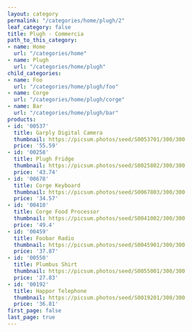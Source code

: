 ```yaml
---
layout: category
permalink: "/categories/home/plugh/2"
leaf_category: false
title: Plugh - Commercia
path_to_this_category:
- name: Home
  url: "/categories/home"
- name: Plugh
  url: "/categories/home/plugh"
child_categories:
- name: Foo
  url: "/categories/home/plugh/foo"
- name: Corge
  url: "/categories/home/plugh/corge"
- name: Bar
  url: "/categories/home/plugh/bar"
products:
- id: '00537'
  title: Garply Digital Camera
  thumbnail: https://picsum.photos/seed/S0053701/300/300
  price: '55.59'
- id: '00258'
  title: Plugh Fridge
  thumbnail: https://picsum.photos/seed/S0025802/300/300
  price: '43.74'
- id: '00678'
  title: Corge Keyboard
  thumbnail: https://picsum.photos/seed/S0067803/300/300
  price: '34.57'
- id: '00410'
  title: Corge Food Processor
  thumbnail: https://picsum.photos/seed/S0041002/300/300
  price: '49.4'
- id: '00459'
  title: Foobar Radio
  thumbnail: https://picsum.photos/seed/S0045901/300/300
  price: '37.87'
- id: '00550'
  title: Plumbus Shirt
  thumbnail: https://picsum.photos/seed/S0055001/300/300
  price: '27.83'
- id: '00192'
  title: Happor Telephone
  thumbnail: https://picsum.photos/seed/S0019201/300/300
  price: '36.81'
first_page: false
last_page: true
---
```


